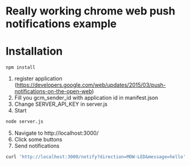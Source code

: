 Really working chrome web push notifications example
======


# Installation
`npm install`
1) register application
(https://developers.google.com/web/updates/2015/03/push-notifications-on-the-open-web)
2) Fill you gcm_sender_id with application id in manifest.json
3) Change SERVER_API_KEY in server.js
4) Start
```bash
node server.js
```
5) Navigate to http://localhost:3000/
6) Click some buttons
7) Send notifications
```bash
curl 'http://localhost:3000/notify?direction=MOW-LED&message=hello'
```
